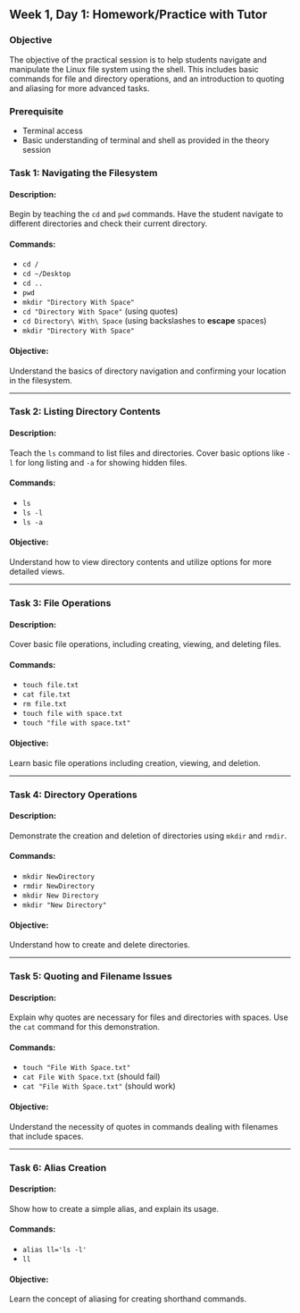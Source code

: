 ## Week 1, Day 1: Homework/Practice with Tutor

### Objective
The objective of the practical session is to help students navigate and 
manipulate the Linux file system using the shell. This includes basic commands 
for file and directory operations, and an introduction to quoting and aliasing 
for more advanced tasks.

### Prerequisite
- Terminal access
- Basic understanding of terminal and shell as provided in the theory session

### Task 1: Navigating the Filesystem
#### Description:
Begin by teaching the `cd` and `pwd` commands. Have the student navigate to 
different directories and check their current directory.

#### Commands:
- `cd /`
- `cd ~/Desktop`
- `cd ..`
- `pwd`
- `mkdir "Directory With Space"`
- `cd "Directory With Space"` (using quotes)
- `cd Directory\ With\ Space` (using backslashes to **escape** spaces)
- `mkdir "Directory With Space"`

#### Objective: 
Understand the basics of directory navigation and confirming your location in 
the filesystem.

---

### Task 2: Listing Directory Contents
#### Description:
Teach the `ls` command to list files and directories. Cover basic options like 
`-l` for long listing and `-a` for showing hidden files.

#### Commands:
- `ls`
- `ls -l`
- `ls -a`

#### Objective:
Understand how to view directory contents and utilize options for more detailed 
views.

---

### Task 3: File Operations
#### Description:
Cover basic file operations, including creating, viewing, and deleting files.

#### Commands:
- `touch file.txt`
- `cat file.txt`
- `rm file.txt`
- `touch file with space.txt`
- `touch "file with space.txt"`

#### Objective:
Learn basic file operations including creation, viewing, and deletion.

---

### Task 4: Directory Operations
#### Description:
Demonstrate the creation and deletion of directories using `mkdir` and `rmdir`.

#### Commands:
- `mkdir NewDirectory`
- `rmdir NewDirectory`
- `mkdir New Directory`
- `mkdir "New Directory"`

#### Objective:
Understand how to create and delete directories.

---

### Task 5: Quoting and Filename Issues
#### Description:
Explain why quotes are necessary for files and directories with spaces. Use the 
`cat` command for this demonstration.

#### Commands:
- `touch "File With Space.txt"`
- `cat File With Space.txt` (should fail)
- `cat "File With Space.txt"` (should work)

#### Objective:
Understand the necessity of quotes in commands dealing with filenames that 
include spaces.

---

### Task 6: Alias Creation
#### Description:
Show how to create a simple alias, and explain its usage.

#### Commands:
- `alias ll='ls -l'`
- `ll`

#### Objective:
Learn the concept of aliasing for creating shorthand commands.
